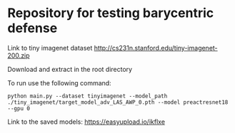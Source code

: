 # Repository for testing barycentric defense
Link to tiny imagenet dataset http://cs231n.stanford.edu/tiny-imagenet-200.zip

Download and extract in the root directory

To run use the following command:

`python main.py --dataset tinyimagenet --model_path ./tiny_imagenet/target_model_adv_LAS_AWP_0.pth --model preactresnet18 --gpu 0`

Link to the saved models: https://easyupload.io/ikflxe